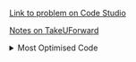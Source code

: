 [Link to problem on Code Studio](https://www.codingninjas.com/codestudio/problems/1215029)

[Notes on TakeUForward](https://takeuforward.org/data-structure/unbounded-knapsack-dp-23/)

<details><summary>Most Optimised Code</summary>

![](https://github.com/archishmanghos/code-images/blob/master/DP-Striver/Lec-23.png)

</details>